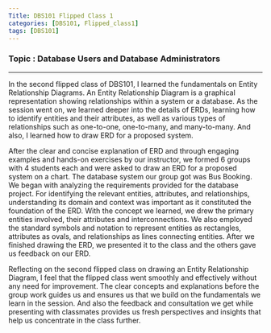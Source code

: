 ```yaml
---
Title: DBS101 Flipped Class 1
categories: [DBS101, Flipped_class1]
tags: [DBS101]
---
```


### Topic : Database Users and Database Administrators
---

In the second flipped class of DBS101, I learned the fundamentals on Entity Relationship Diagrams. An Entity Relationship Diagram is a graphical representation showing relationships within a system or a database. As the session went on, we learned deeper into the details of ERDs, learning how to identify entities and their attributes, as well as various types of relationships such as one-to-one, one-to-many, and many-to-many. And also, I learned how to draw ERD for a proposed system. 

After the clear and concise explanation of ERD and through engaging examples and hands-on exercises by our instructor, we formed 6 groups with 4 students each and were asked to draw an ERD for a proposed system on a chart. The database system our group got was Bus Booking. We began with analyzing the requirements provided for the database project. For identifying the relevant entities, attributes, and relationships, understanding its domain and context was important as it constituted the foundation of the ERD. With the concept we learned, we drew the primary entities involved, their attributes and interconnections.  We also employed the standard symbols and notation to represent entities as rectangles, attributes as ovals, and relationships as lines connecting entities. After we finished drawing the ERD, we presented it to the class and the others gave us feedback on our ERD. 

Reflecting on the second flipped class on drawing an Entity Relationship Diagram,  I feel that the flipped class went smoothly and effectively without any need for improvement. The clear concepts and explanations before the group work guides us and ensures us that we build on the fundamentals we learn in the session. And also the feedback and consultation  we get while presenting with classmates provides us fresh perspectives and insights that help us concentrate in the class further. 
